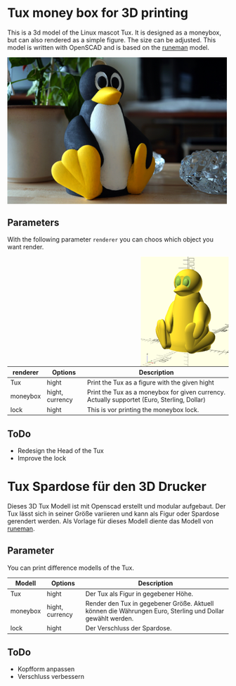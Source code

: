 # Tux money box for 3D printing


 
This is a 3d model of the Linux mascot Tux. It is designed as a moneybox, but can also rendered as a simple figure. The size can be adjusted. This model is written with OpenSCAD and is based on the [runeman](runeman.org/3d/tux) model.


 <img align="center" width="500" alt="Finished painted Tux." src="images/tux-final.JPG">

## Parameters

With the following parameter ``renderer`` you can choos which object you want render.

 <img align="right" width="200" alt="Tux money box Openscad image" src="images/tux_openscad.png">
 
| renderer   | Options         | Description                                                                                 |
| -----    | ------          | -----------                                                                                 |
| Tux      | hight           | Print the Tux as a figure with the given hight                                                     |
| moneybox | hight, currency | Print the Tux as a moneybox for given currency. Actually supportet (Euro, Sterling, Dollar) |
| lock     | hight           | This is vor printing the moneybox lock.                                                     |

## ToDo

- Redesign the Head of the Tux
- Improve the lock

# Tux Spardose für den 3D Drucker
Dieses 3D Tux Modell ist mit Openscad erstellt und modular aufgebaut. Der Tux lässt sich in seiner Größe variieren und kann als Figur oder Spardose gerendert werden. Als Vorlage für dieses Modell diente das Modell von [runeman](runeman.org/3d/tux).

## Parameter

You can print difference modells of the Tux. 

| Modell   | Options         | Description                                                                                 |
| -----    | ------          | -----------                                                                                 |
| Tux      | hight           | Der Tux als Figur in gegebener Höhe.                                              |
| moneybox | hight, currency | Render den Tux in gegebener Größe. Aktuell können die Währungen Euro, Sterling und Dollar gewählt werden. |
| lock     | hight           |  Der Verschluss der Spardose.                                |

## ToDo

- Kopfform anpassen
- Verschluss verbessern

